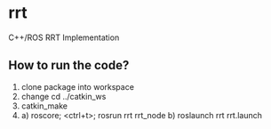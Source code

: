 # rrt
C++/ROS RRT Implementation

## How to run the code?

1. clone package into workspace
2. change cd ../catkin_ws
3. catkin_make
4. a) roscore; <ctrl+t>; rosrun rrt rrt_node
   b) roslaunch rrt rrt.launch

